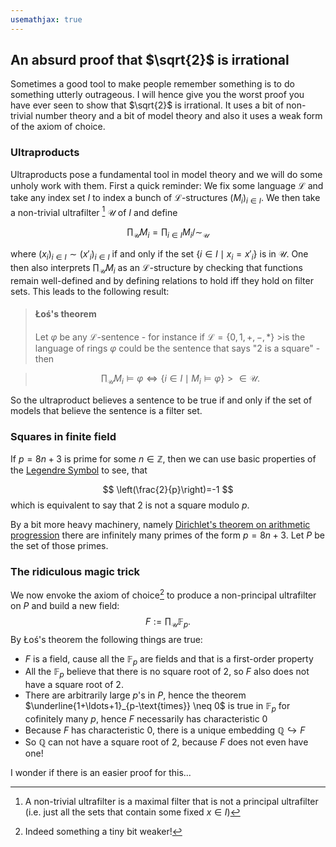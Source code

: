 ```yaml
---
usemathjax: true
---
```

## An absurd proof that $\sqrt{2}$ is irrational

Sometimes a good tool to make people remember something is to do something utterly outrageous. I will hence give you the worst proof you have ever seen to show that $\sqrt{2}$ is irrational. It uses a bit of non-trivial number theory and a bit of model theory and also it uses a weak form of the axiom of choice.

###  Ultraproducts
Ultraproducts pose a fundamental tool in model theory and we will do some unholy work with them. First a quick reminder: We fix some language $\mathcal{L}$ and take any index set $I$ to index a bunch of $\mathcal{L}$-structures $(M_i)_{i \in I}$. We then take a non-trivial ultrafilter [^1] $\mathcal{U}$ of $I$ and define

$$ \prod_{\mathcal{U}} M_i = \prod_{i \in I} M_i / \sim_{\mathcal{U}}  $$   

where $(x_i)_{i \in I} \sim(x'_i)_{i \in I}$ if and only if the set $\{ i \in I \mid x_i=x'_i\}$ is in $\mathcal{U}$.
One then also interprets $\prod_{\mathcal{U}} M_i$ as an $\mathcal{L}$-structure by checking that functions remain well-defined and by defining relations to hold iff they hold on filter sets. This leads to the following result:


[^1]: A non-trivial ultrafilter is a maximal filter that is not a principal ultrafilter (i.e. just all the sets that contain some fixed $x \in I$)

> #### Łoś's theorem 
> Let $\varphi$ be any $\mathcal{L}$-sentence - for instance if $\mathcal{L}=\{0,1,+,-,\ast\}$ >is the language of rings $\varphi$ could be the sentence that says "$2$ is a square" - then

>$$\prod_{\mathcal{U}} M_i \vDash \varphi \Leftrightarrow \{i \in I \mid M_i \vDash \varphi \} >\in \mathcal{U}.$$

So the ultraproduct believes a sentence to be true if and only if the set of models that believe the sentence is a filter set. 

### Squares in finite field
If $p=8n+3$ is prime for some $n \in \mathbb{Z}$, then we can use basic properties of the [Legendre Symbol](https://en.wikipedia.org/wiki/Legendre_symbol) to see, that

$$ \left(\frac{2}{p}\right)=-1 $$
which is equivalent to say that $2$ is not a square modulo $p$.

By a bit more heavy machinery, namely [Dirichlet's theorem on arithmetic progression](https://en.wikipedia.org/wiki/Dirichlet%27s_theorem_on_arithmetic_progressions) 
there are infinitely many primes of the form $p=8n+3$.
Let $P$ be the set of those primes.

### The ridiculous magic trick
We now envoke the axiom of choice[^2] to produce a non-principal ultrafilter on $P$ and build a new field:
$$ F:=\prod_{\mathcal{U}} \mathbb{F}_p. $$
By Łoś's theorem the following things are true:
 
- $F$ is  a field, cause all the $\mathbb{F}_p$ are fields and that is a first-order property
- All the $\mathbb{F}_p$ believe that there is no square root of $2$, so $F$ also does not have a square root of $2$.
- There are arbitrarily large $p$'s in $P$, hence the  theorem $\underline{1+\ldots+1}_{p-\text{times}} \neq 0$ is true in $\mathbb{F}_p$ for cofinitely many $p$, hence $F$ necessarily has characteristic $0$
- Because $F$ has characteristic $0$, there is a unique embedding $\mathbb{Q} \hookrightarrow F$
- So $\mathbb{Q}$ can not have a square root of 2, because $F$ does not even have one!


I wonder if there is an easier proof for this...

[^2]: Indeed something a tiny bit weaker!
